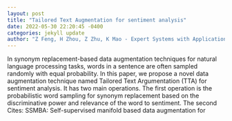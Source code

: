```yaml
--- 
layout: post 
title: "Tailored Text Augmentation for sentiment analysis" 
date: 2022-05-30 22:20:45 -0400 
categories: jekyll update 
author: "Z Feng, H Zhou, Z Zhu, K Mao - Expert Systems with Applications, 2022" 
--- 
```

In synonym replacement-based data augmentation techniques for natural language processing tasks, words in a sentence are often sampled randomly with equal probability. In this paper, we propose a novel data augmentation technique named Tailored Text Argumentation (TTA) for sentiment analysis. It has two main operations. The first operation is the probabilistic word sampling for synonym replacement based on the discriminative power and relevance of the word to sentiment. The second Cites: SSMBA: Self-supervised manifold based data augmentation for